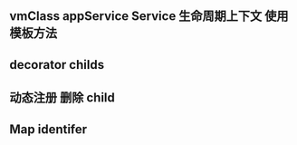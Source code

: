## vmClass appService Service 生命周期上下文  使用模板方法

## decorator childs

## 动态注册 删除 child

## Map identifer